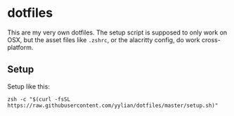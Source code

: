 # dotfiles

This are my very own dotfiles. The setup script is supposed to only work on OSX,
but the asset files like `.zshrc`, or the alacritty config, do work
cross-platform.

## Setup

Setup like this:
```
zsh -c "$(curl -fsSL https://raw.githubusercontent.com/yylian/dotfiles/master/setup.sh)"
```

